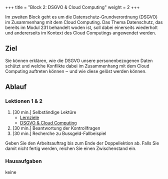 +++
title = "Block 2: DSGVO & Cloud Computing"
weight = 2
+++

Im zweiten Block geht es um die Datenschutz-Grundverordnung (DSGVO) im
Zusammenhang mit dem Cloud Computing. Das Thema Datenschutz, das bereits im
Modul 231 behandelt woden ist, soll dabei einerseits wiederholt und andererseits
im Kontext des Cloud Computings angewendet werden.

## Ziel

Sie können erklären, wie die DSGVO unsere personenbezogenen Daten schützt und
welche Konflikte dabei im Zusammenhang mit dem Cloud Computing auftreten können
‒ und wie diese gelöst werden können.

## Ablauf

### Lektionen 1 & 2

1. [30 min.] Selbständige Lektüre
    - [Lernziele](/lernziele/pruefung-1/)
    - [DSGVO & Cloud Computing](/theorie/dsgvo/)
2. [30 min.] Beantwortung der Kontrollfragen
3. [30 min.] Recherche zu Bussgeld-Fallbeispiel

Geben Sie den Arbeitsauftrag bis zum Ende der Doppellektion ab. Falls Sie damit
nicht fertig werden, reichen Sie einen Zwischenstand ein.

### Hausaufgaben

keine
